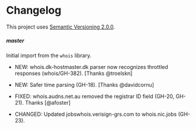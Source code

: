 # Changelog

This project uses [Semantic Versioning 2.0.0](http://semver.org/).


##### master

Initial import from the `whois` library.

- NEW: whois.dk-hostmaster.dk parser now recognizes throttled responses (whois/GH-382). [Thanks @troelskn]

- NEW: Safer time parsing (GH-18). [Thanks @davidcornu]

- FIXED: whois.audns.net.au removed the registrar ID field (GH-20, GH-21). Thanks [@afoster]

- CHANGED: Updated jobswhois.verisign-grs.com to whois.nic.jobs (GH-23).
